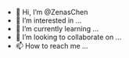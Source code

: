 - 👋 Hi, I’m @ZenasChen
- 👀 I’m interested in ...
- 🌱 I’m currently learning ...
- 💞️ I’m looking to collaborate on ...
- 📫 How to reach me ...

<!---
ZenasChen/ZenasChen is a ✨ special ✨ repository because its `README.md` (this file) appears on your GitHub profile.
You can click the Preview link to take a look at your changes.
--->
